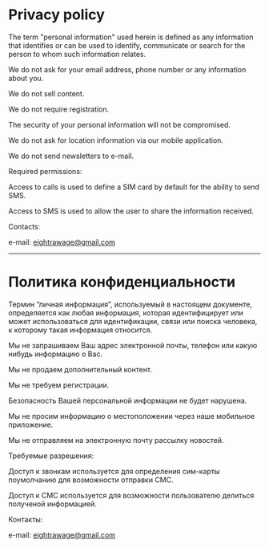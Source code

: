 <h1>Privacy policy</h1>

The term "personal information" used herein is defined as any information that identifies or can be used to identify, communicate or search for the person to whom such information relates.

We do not ask for your email address, phone number or any information about you.

We do not sell content.

We do not require registration.

The security of your personal information will not be compromised.

We do not ask for location information via our mobile application.

We do not send newsletters to e-mail.

Required permissions:

Access to calls is used to define a SIM card by default for the ability to send SMS.

Access to SMS is used to allow the user to share the information received.

Contacts:

e-mail: eightrawage@gmail.com

--------------------------------------------------------------------------------------

<h1>Политика конфиденциальности</h1>

Термин “личная информация”, используемый в настоящем документе, определяется как любая информация, которая идентифицирует или может использоваться для идентификации, связи или поиска человека, к которому такая информация относится.

Мы не запрашиваем Ваш адрес электронной почты, телефон или какую нибудь информацию о Вас.

Мы не продаем дополнительный контент.

Мы не требуем регистрации.

Безопасность Вашей персональной информации не будет нарушена.

Мы не просим информацию о местоположении через наше мобильное приложение.

Мы не отправляем на электронную почту рассылку новостей.

Требуемые разрешения:

Доступ к звонкам используется для определения сим-карты поумолчанию для возможности отправки СМС.

Доступ к СМС используется для возможности пользователю делиться полученой информацией.

Контакты:

e-mail: eightrawage@gmail.com


